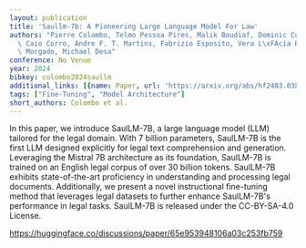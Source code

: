 ```yaml
---
layout: publication
title: 'Saullm-7b: A Pioneering Large Language Model For Law'
authors: "Pierre Colombo, Telmo Pessoa Pires, Malik Boudiaf, Dominic Culver, Rui Melo,\
  \ Caio Corro, Andre F. T. Martins, Fabrizio Esposito, Vera L\xFAcia Raposo, Sofia\
  \ Morgado, Michael Desa"
conference: No Venue
year: 2024
bibkey: colombo2024saullm
additional_links: [{name: Paper, url: 'https://arxiv.org/abs/hf2403.03883'}]
tags: ["Fine-Tuning", "Model Architecture"]
short_authors: Colombo et al.
---
```

In this paper, we introduce SaulLM-7B, a large language model (LLM) tailored for the legal domain. With 7 billion parameters, SaulLM-7B is the first LLM designed explicitly for legal text comprehension and generation. Leveraging the Mistral 7B architecture as its foundation, SaulLM-7B is trained on an English legal corpus of over 30 billion tokens. SaulLM-7B exhibits state-of-the-art proficiency in understanding and processing legal documents. Additionally, we present a novel instructional fine-tuning method that leverages legal datasets to further enhance SaulLM-7B's performance in legal tasks. SaulLM-7B is released under the CC-BY-SA-4.0 License.

https://huggingface.co/discussions/paper/65e953948106a03c253fb759